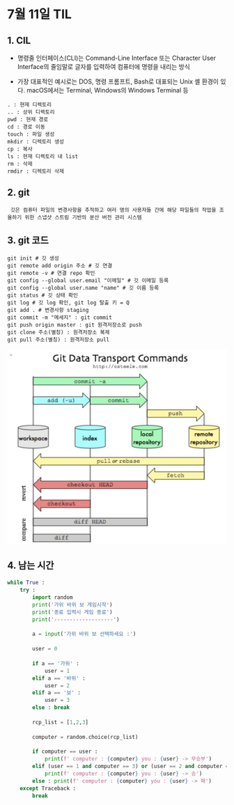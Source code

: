 # 7월 11일 TIL
## 1. CIL
- 명령줄 인터페이스(CLI)는 Command-Line Interface 또는 Character User Interface의 줄임말로 글자를 입력하여 컴퓨터에 명령을 내리는 방식
  
- 가장 대표적인 예시로는 DOS, 명령 프롬프트, Bash로 대표되는 Unix 셸 환경이 있다. macOS에서는 Terminal, Windows의 Windows Terminal 등

```
. : 현재 디렉토리
.. : 상위 디렉토리
pwd : 현재 경로
cd : 경로 이동
touch : 파일 생성
mkdir : 디렉토리 생성
cp : 복사
ls : 현재 디렉토리 내 list
rm : 삭제
rmdir : 디렉토리 삭제
```
## 2. git
     깃은 컴퓨터 파일의 변경사항을 추적하고 여러 명의 사용자들 간에 해당 파일들의 작업을 조율하기 위한 스냅샷 스트림 기반의 분산 버전 관리 시스템
    
## 3. git 코드

```linux
git init # 깃 생성
git remote add origin 주소 # 깃 연결
git remote -v # 연결 repo 확인
git config --global user.email "이메일" # 깃 이메일 등록
git config --global user.name "name" # 깃 이름 등록
git status # 깃 상태 확인
git log # 깃 log 확인, git log 탈출 키 = Q
git add . # 변경사항 staging
git commit -m "메세지" : git commit
git push origin master : git 원격저장소로 push
git clone 주소(별칭) : 원격저장소 복제
git pull 주소(별칭) : 원격저장소 pull
```
![git image](image.png)

## 4. 남는 시간
```python
while True :
    try :
        import random
        print('가위 바위 보 게임시작')
        print('종료 입력시 게임 종료')
        print('-------------------')

        a = input('가위 바위 보 선택하세요 :')

        user = 0

        if a == '가위' :
            user = 1
        elif a == '바위' :
            user = 2
        elif a == '보' :
            user = 3
        else : break
        
        rcp_list = [1,2,3]

        computer = random.choice(rcp_list)

        if computer == user :
            print(f' computer : {computer} you : {user} -> 무승부')
        elif (user == 1 and computer == 3) or (user == 2 and computer == 1) or (user == 3 and computer == 2) :
            print(f' computer : {computer} you : {user} -> 승')
        else : print(f' computer : {computer} you : {user} -> 패')
    except Traceback :
        break